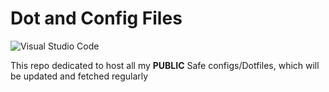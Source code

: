 
# Dot and Config Files
![Visual Studio Code](https://img.shields.io/badge/Visual%20Studio%20Code-0078d7.svg?style=for-the-badge&logo=visual-studio-code&logoColor=white)

This repo dedicated to host all my **PUBLIC** Safe configs/Dotfiles, which will be updated and fetched regularly
